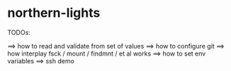 # northern-lights

TODOs:

 ==> how to read and validate from set of values
 ==> how to configure git
 ==> how interplay fsck / mount / findmnt / et al works
 ==> how to set env variables
 ==> ssh demo